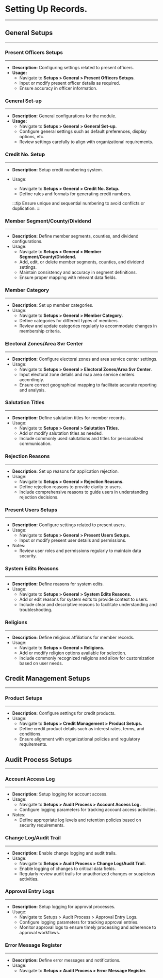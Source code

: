 # Setting Up Records.
---

## General Setups
---

### Present Officers Setups
---
- **Description:** Configuring settings related to present officers.
- **Usage:** 
  - Navigate to **Setups > General > Present Officers Setups**.
  - Input or modify present officer details as required.
  - Ensure accuracy in officer information.

### General Set-up
---
- **Description:** General configurations for the module.
- **Usage:**
  - Navigate to **Setups > General > General Set-up.**
  - Configure general settings such as default preferences, display options, etc.
  - Review settings carefully to align with organizational requirements.

### Credit No. Setup
---
- **Description:** Setup credit numbering system.
- Usage:
  - Navigate to **Setups > General > Credit No. Setup.**
  - Define rules and formats for generating credit numbers.

  :::tip
  Ensure unique and sequential numbering to avoid conflicts or duplication.
  :::

### Member Segment/County/Dividend
---
- **Description:** Define member segments, counties, and dividend configurations.
- Usage:
  - Navigate to **Setups > General > Member Segment/County/Dividend.**
  - Add, edit, or delete member segments, counties, and dividend settings.
  - Maintain consistency and accuracy in segment definitions.
  - Ensure proper mapping with relevant data fields.

### Member Category
---
- **Description:** Set up member categories.
- Usage:
  - Navigate to **Setups > General > Member Category.**
  - Define categories for different types of members.
  - Review and update categories regularly to accommodate changes in membership criteria.

### Electoral Zones/Area Svr Center
---
- **Description:** Configure electoral zones and area service center settings.
- Usage:
  - Navigate to **Setups > General > Electoral Zones/Area Svr Center.**
  - Input electoral zone details and map area service centers accordingly.
  - Ensure correct geographical mapping to facilitate accurate reporting and analysis.

### Salutation Titles
---
- **Description:** Define salutation titles for member records.
- Usage:
  - Navigate to **Setups > General > Salutation Titles.**
  - Add or modify salutation titles as needed.
  - Include commonly used salutations and titles for personalized communication.

### Rejection Reasons
---
- **Description:** Set up reasons for application rejection.
- Usage:
  - Navigate to **Setups > General > Rejection Reasons.**
  - Define rejection reasons to provide clarity to users.
  - Include comprehensive reasons to guide users in understanding rejection decisions.

### Present Users Setups
---
- **Description:** Configure settings related to present users.
- Usage:
  - Navigate to **Setups > General > Present Users Setups.**
  - Input or modify present user details and permissions.
- Notes:
  - Review user roles and permissions regularly to maintain data security.

### System Edits Reasons
---
- **Description:** Define reasons for system edits.
- Usage:
  - Navigate to **Setups > General > System Edits Reasons.**
  - Add or edit reasons for system edits to provide context to users.
  - Include clear and descriptive reasons to facilitate understanding and troubleshooting.

### Religions
---
- **Description:** Define religious affiliations for member records.
- Usage:
  - Navigate to **Setups > General > Religions.**
  - Add or modify religion options available for selection.
  - Include commonly recognized religions and allow for customization based on user needs.

## Credit Management Setups
---

### Product Setups
---
- **Description:** Configure settings for credit products.
- Usage:
  - Navigate to **Setups > Credit Management > Product Setups.**
  - Define credit product details such as interest rates, terms, and conditions.
  - Ensure alignment with organizational policies and regulatory requirements.

## Audit Process Setups
---

### Account Access Log
---
- **Description:** Setup logging for account access.
- Usage:
  - Navigate to **Setups > Audit Process > Account Access Log.**
  - Configure logging parameters for tracking account access activities.
- Notes:
  - Define appropriate log levels and retention policies based on security requirements.

### Change Log/Audit Trail
---
- **Description:** Enable change logging and audit trails.
- Usage:
  - Navigate to **Setups > Audit Process > Change Log/Audit Trail.**
  - Enable logging of changes to critical data fields.
  - Regularly review audit trails for unauthorized changes or suspicious activities.

### Approval Entry Logs
---
- **Description:** Setup logging for approval processes.
- Usage:
  - Navigate to Setups > Audit Process > Approval Entry Logs.
  - Configure logging parameters for tracking approval entries.
  - Monitor approval logs to ensure timely processing and adherence to approval workflows.

### Error Message Register
---
- **Description:** Define error messages and notifications.
- Usage:
  - Navigate to **Setups > Audit Process > Error Message Register.**

